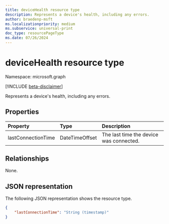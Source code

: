 ```yaml
---
title: deviceHealth resource type
description: Represents a device's health, including any errors.
author: braedenp-msft
ms.localizationpriority: medium
ms.subservice: universal-print
doc_type: resourcePageType
ms.date: 07/26/2024
---
```


# deviceHealth resource type

Namespace: microsoft.graph

[!INCLUDE [beta-disclaimer](../../includes/beta-disclaimer.md)]

Represents a device's health, including any errors.

## Properties
| Property     | Type        | Description |
|:-------------|:------------|:------------|
|lastConnectionTime|DateTimeOffset|The last time the device was connected.|

## Relationships

None.

## JSON representation

The following JSON representation shows the resource type.

<!-- {
  "blockType": "resource",
  "optionalProperties": [

  ],
  "@odata.type": "microsoft.graph.deviceHealth"
}-->

```json
{
    "lastConnectionTime": "String (timestamp)"
}
```

<!-- uuid: 8fcb5dbc-d5aa-4681-8e31-b001d5168d79
2015-10-25 14:57:30 UTC -->
<!-- {
  "type": "#page.annotation",
  "description": "deviceHealth resource",
  "keywords": "",
  "section": "documentation",
  "tocPath": ""
}-->

